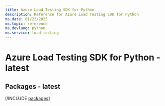 ```yaml
---
title: Azure Load Testing SDK for Python
description: Reference for Azure Load Testing SDK for Python
ms.date: 01/22/2025
ms.topic: reference
ms.devlang: python
ms.service: load-testing
---
```

# Azure Load Testing SDK for Python - latest

## Packages - latest
[!INCLUDE [packages](load-testing-index.md)]